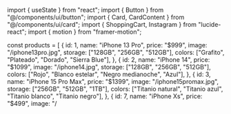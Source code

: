 import { useState } from "react";
import { Button } from "@/components/ui/button";
import { Card, CardContent } from "@/components/ui/card";
import { ShoppingCart, Instagram } from "lucide-react";
import { motion } from "framer-motion";

const products = [
  {
    id: 1,
    name: "iPhone 13 Pro",
    price: "$999",
    image: "/iphone13pro.jpg",
    storage: ["128GB", "256GB", "512GB"],
    colors: ["Grafito", "Plateado", "Dorado", "Sierra Blue"],
  },
  {
    id: 2,
    name: "iPhone 14",
    price: "$1099",
    image: "/iphone14.jpg",
    storage: ["128GB", "256GB", "512GB"],
    colors: ["Rojo", "Blanco estelar", "Negro medianoche", "Azul"],
  },
  {
    id: 3,
    name: "iPhone 15 Pro Max",
    price: "$1399",
    image: "/iphone15promax.jpg",
    storage: ["256GB", "512GB", "1TB"],
    colors: ["Titanio natural", "Titanio azul", "Titanio blanco", "Titanio negro"],
  },
  {
    id: 7,
    name: "iPhone Xs",
    price: "$499",
    image: "/
